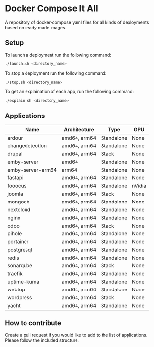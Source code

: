 # Docker Compose It All

A repository of docker-compose yaml files for all kinds of deployments based on ready made images.

## Setup

To launch a deployment run the following command:

```bash
./launch.sh <directory_name>
```

To stop a deployment run the following command:

```bash
./stop.sh <directory_name>
```

To get an explaination of each app, run the following command:

```bash
./explain.sh <directory_name>
```

## Applications

| Name | Architecture | Type | GPU |
|----------|----------|----------|----------|
| ardour | amd64, arm64 | Standalone | None |
| changedetection | amd64, arm64 | Standalone | None |
| drupal | amd64, arm64 | Stack | None |
| emby-server | amd64 | Standalone | None |
| emby-server-arm64 | arm64 | Standalone | None |
| fastapi | amd64, arm64 | Standalone | None |
| fooocus | amd64, arm64 | Standalone | nVidia |
| joomla | amd64, arm64 | Stack | None |
| mongodb | amd64, arm64 | Standalone | None |
| nextcloud | amd64, arm64 | Standalone | None |
| nginx | amd64, arm64 | Standalone | None |
| odoo | amd64, arm64 | Stack | None |
| pihole | amd64, arm64 | Standalone | None |
| portainer | amd64, arm64 | Standalone | None |
| postgresql | amd64, arm64 | Standalone | None |
| redis | amd64, arm64 | Standalone | None |
| sonarqube | amd64, arm64 | Stack | None |
| traefik | amd64, arm64 | Standalone | None |
| uptime-kuma | amd64, arm64 | Standalone | None |
| webtop | amd64, arm64 | Standalone | None |
| wordpress | amd64, arm64 | Stack | None |
| yacht | amd64, arm64 | Standalone | None |

## How to contribute

Create a pull request if you would like to add to the list of applications. Please follow the included structure.